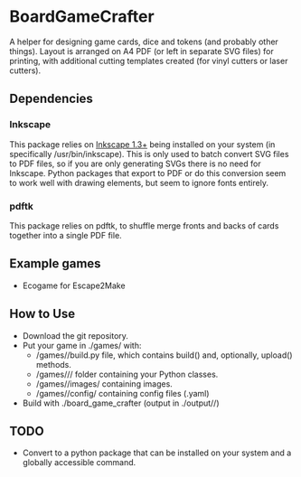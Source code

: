 BoardGameCrafter
================

A helper for designing game cards, dice and tokens (and probably other things).
Layout is arranged on A4 PDF (or left in separate SVG files) for printing, with additional cutting templates created
(for vinyl cutters or laser cutters).

Dependencies
------------

### Inkscape

This package relies on [Inkscape 1.3+](https://inkscape.org) being installed on your system (in specifically /usr/bin/inkscape).
This is only used to batch convert SVG files to PDF files, so if you are only generating SVGs there is no need for Inkscape.
Python packages that export to PDF or do this conversion seem to work well with drawing elements, but seem to ignore fonts entirely.

### pdftk

This package relies on pdftk, to shuffle merge fronts and backs of cards together into a single PDF file.

Example games
-------------

* Ecogame for Escape2Make


How to Use
----------

* Download the git repository.
* Put your game in ./games/ with:
    * /games/<game>/build.py file, which contains build() and, optionally, upload() methods.
    * /games/<game>/<game>/ folder containing your Python classes.
    * /games/<game>/images/ containing images.
    * /games/<game>/config/ containing config files (<name>.yaml)
* Build with ./board_game_crafter <game> (output in ./output/<game>/)

TODO
----

* Convert to a python package that can be installed on your system and a globally accessible command.